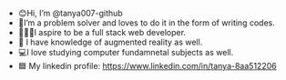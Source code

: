 - 😊Hi, I’m @tanya007-github
- 🧠I’m a problem solver and loves to do it in the form of writing codes.
- 👩🏻‍💻I aspire to be a full stack web developer.
- 📱 I have knowledge of augmented reality as well.
- 💻I love studying computer fundamnetal subjects as well. 
- 🟦 My linkedin profile: https://www.linkedin.com/in/tanya-8aa512206
<!---
tanya007-github/tanya007-github is a ✨ special ✨ repository because its `README.md` (this file) appears on your GitHub profile.
You can click the Preview link to take a look at your changes.
---> 
